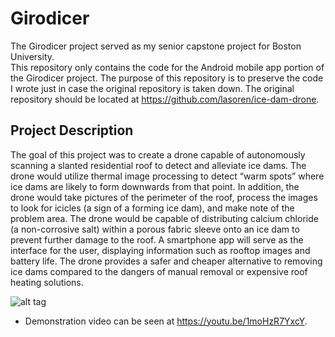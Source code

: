 # Girodicer
The Girodicer project served as my senior capstone project for Boston University.  
This repository only contains the code for the Android mobile app portion of 
the Girodicer project. The purpose of this repository is to preserve the code 
I wrote just in case the original repository is taken down. The original 
repository should be located at https://github.com/lasoren/ice-dam-drone. 

## Project Description
The goal of this project was to create a drone capable of
autonomously scanning a slanted residential roof to detect and alleviate ice
dams. The drone would utilize thermal image processing to detect “warm spots”
where ice dams are likely to form downwards from that point. In addition, the
drone would take pictures of the perimeter of the roof, process the images to look
for icicles (a sign of a forming ice dam), and make note of the problem area.
The drone would be capable of distributing calcium chloride (a non-corrosive
salt) within a porous fabric sleeve onto an ice dam to prevent further damage
to the roof. A smartphone app will serve as the interface for the user,
displaying information such as rooftop images and battery life. The drone
provides a safer and cheaper alternative to removing ice dams compared to the
dangers of manual removal or expensive roof heating solutions.


![alt tag](http://i64.tinypic.com/1zwiwlu.jpg)
- Demonstration video can be seen at https://youtu.be/1moHzR7YxcY.
